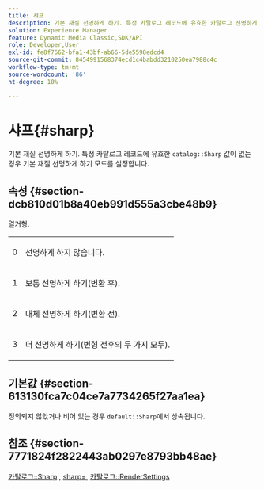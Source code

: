 ```yaml
---
title: 샤프
description: 기본 재질 선명하게 하기. 특정 카탈로그 레코드에 유효한 카탈로그 선명하게 값이 없는 경우 기본 재질 선명하게 하기 모드를 설정합니다.
solution: Experience Manager
feature: Dynamic Media Classic,SDK/API
role: Developer,User
exl-id: fe8f7662-bfa1-43bf-ab66-5de5598edcd4
source-git-commit: 8454991568374ecd1c4babdd3210250ea7988c4c
workflow-type: tm+mt
source-wordcount: '86'
ht-degree: 10%

---
```


# 샤프{#sharp}

기본 재질 선명하게 하기. 특정 카탈로그 레코드에 유효한 `catalog::Sharp` 값이 없는 경우 기본 재질 선명하게 하기 모드를 설정합니다.

## 속성 {#section-dcb810d01b8a40eb991d555a3cbe48b9}

열거형.

<table id="simpletable_2D94A380BC2D4FD1A7EDD45E6EAFD1FB"> 
 <tr class="strow"> 
  <td class="stentry"> <p>0 </p></td> 
  <td class="stentry"> <p>선명하게 하지 않습니다. </p></td> 
 </tr> 
 <tr class="strow"> 
  <td class="stentry"> <p>1 </p></td> 
  <td class="stentry"> <p>보통 선명하게 하기(변환 후). </p></td> 
 </tr> 
 <tr class="strow"> 
  <td class="stentry"> <p>2 </p></td> 
  <td class="stentry"> <p>대체 선명하게 하기(변환 전). </p></td> 
 </tr> 
 <tr class="strow"> 
  <td class="stentry"> <p>3 </p></td> 
  <td class="stentry"> <p>더 선명하게 하기(변형 전후의 두 가지 모두). </p> </td> 
 </tr> 
</table>

## 기본값 {#section-613130fca7c04ce7a7734265f27aa1ea}

정의되지 않았거나 비어 있는 경우 `default::Sharp`에서 상속됩니다.

## 참조 {#section-7771824f2822443ab0297e8793bb48ae}

[카탈로그::Sharp](../../../../../ir-api/material-cat/image-rendering-api-ref/c-ir-material-catalog/c-ir-material-data-reference/r-ir-sharp-dataref.md#reference-f79a14bd52474dfd8495115d398a30d0) , [sharp=](../../../../../ir-api/http-protocol/image-rendering-api-ref/c-ir-http-protocol-ref/c-ir-http-protocol-command-reference/r-ir-http-sharp.md#reference-acdd87f6b5de4e3a85e5d3c03022a35a), [카탈로그::RenderSettings](../../../../../ir-api/material-cat/image-rendering-api-ref/c-ir-material-catalog/c-ir-material-data-reference/r-ir-rendersettings-dataref.md#reference-9ce753ae4096455eadcc12ac064de711)
